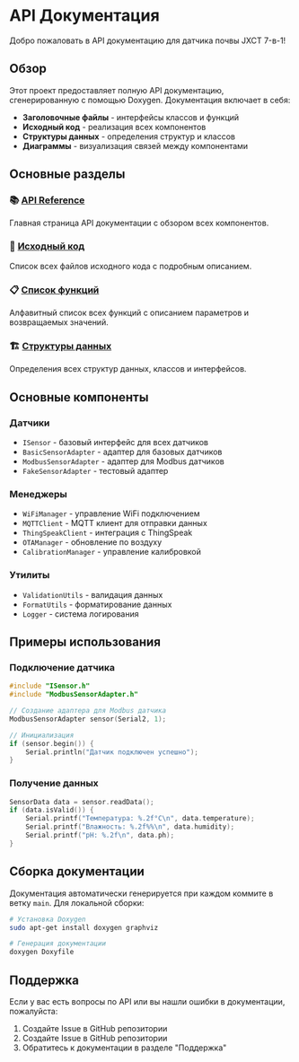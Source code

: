 # API Документация

Добро пожаловать в API документацию для датчика почвы JXCT 7-в-1!

## Обзор

Этот проект предоставляет полную API документацию, сгенерированную с помощью Doxygen. Документация включает в себя:

- **Заголовочные файлы** - интерфейсы классов и функций
- **Исходный код** - реализация всех компонентов
- **Структуры данных** - определения структур и классов
- **Диаграммы** - визуализация связей между компонентами

## Основные разделы

### 📚 [API Reference](api/index.html)
Главная страница API документации с обзором всех компонентов.

### 🔧 [Исходный код](api/files.html)
Список всех файлов исходного кода с подробным описанием.

### 📋 [Список функций](api/functions.html)
Алфавитный список всех функций с описанием параметров и возвращаемых значений.

### 🏗️ [Структуры данных](api/annotated.html)
Определения всех структур данных, классов и интерфейсов.

## Основные компоненты

### Датчики
- `ISensor` - базовый интерфейс для всех датчиков
- `BasicSensorAdapter` - адаптер для базовых датчиков
- `ModbusSensorAdapter` - адаптер для Modbus датчиков
- `FakeSensorAdapter` - тестовый адаптер

### Менеджеры
- `WiFiManager` - управление WiFi подключением
- `MQTTClient` - MQTT клиент для отправки данных
- `ThingSpeakClient` - интеграция с ThingSpeak
- `OTAManager` - обновление по воздуху
- `CalibrationManager` - управление калибровкой

### Утилиты
- `ValidationUtils` - валидация данных
- `FormatUtils` - форматирование данных
- `Logger` - система логирования

## Примеры использования

### Подключение датчика
```cpp
#include "ISensor.h"
#include "ModbusSensorAdapter.h"

// Создание адаптера для Modbus датчика
ModbusSensorAdapter sensor(Serial2, 1);

// Инициализация
if (sensor.begin()) {
    Serial.println("Датчик подключен успешно");
}
```

### Получение данных
```cpp
SensorData data = sensor.readData();
if (data.isValid()) {
    Serial.printf("Температура: %.2f°C\n", data.temperature);
    Serial.printf("Влажность: %.2f%%\n", data.humidity);
    Serial.printf("pH: %.2f\n", data.ph);
}
```

## Сборка документации

Документация автоматически генерируется при каждом коммите в ветку `main`. Для локальной сборки:

```bash
# Установка Doxygen
sudo apt-get install doxygen graphviz

# Генерация документации
doxygen Doxyfile
```

## Поддержка

Если у вас есть вопросы по API или вы нашли ошибки в документации, пожалуйста:

1. Создайте Issue в GitHub репозитории
2. Создайте Issue в GitHub репозитории
3. Обратитесь к документации в разделе "Поддержка"
